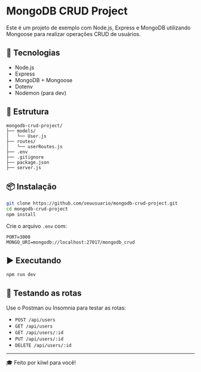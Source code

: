 # MongoDB CRUD Project

Este é um projeto de exemplo com Node.js, Express e MongoDB utilizando Mongoose para realizar operações CRUD de usuários.

## 🚀 Tecnologias

- Node.js
- Express
- MongoDB + Mongoose
- Dotenv
- Nodemon (para dev)

## 🧱 Estrutura

```
mongodb-crud-project/
├── models/
│   └── User.js
├── routes/
│   └── userRoutes.js
├── .env
├── .gitignore
├── package.json
├── server.js
```

## 📦 Instalação

```bash
git clone https://github.com/seuusuario/mongodb-crud-project.git
cd mongodb-crud-project
npm install
```

Crie o arquivo `.env` com:

```
PORT=3000
MONGO_URI=mongodb://localhost:27017/mongodb_crud
```

## ▶️ Executando

```bash
npm run dev
```

## 🧪 Testando as rotas

Use o Postman ou Insomnia para testar as rotas:
- `POST /api/users`
- `GET /api/users`
- `GET /api/users/:id`
- `PUT /api/users/:id`
- `DELETE /api/users/:id`

---
🎓 Feito por kiiwl para você!
